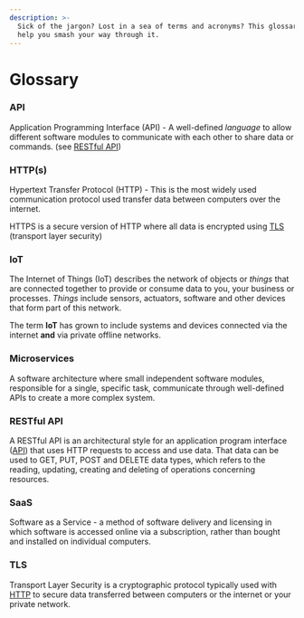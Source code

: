 ```yaml
---
description: >-
  Sick of the jargon? Lost in a sea of terms and acronyms? This glossary will
  help you smash your way through it.
---
```


# Glossary

### API

Application Programming Interface (API) - A well-defined _language_ to allow different software modules to communicate with each other to share data or commands. (see [RESTful API](glossary.md#restful-api))

### HTTP(s)

Hypertext Transfer Protocol (HTTP) - This is the most widely used communication protocol used transfer data between computers over the internet.&#x20;

HTTPS is a secure version of HTTP where all data is encrypted using [TLS](glossary.md#tls) (transport layer security)

### IoT

The Internet of Things (IoT) describes the network of objects or _things_ that are connected together to provide or consume data to you, your business or processes. _Things_ include sensors, actuators, software and other devices that form part of this network.

The term **IoT** has grown to include systems and devices connected via the internet **and** via private offline networks.

### Microservices

A software architecture where small independent software modules, responsible for a single, specific task, communicate through well-defined APIs to create a more complex system.

### RESTful API

A RESTful API is an architectural style for an application program interface ([API](glossary.md#api)) that uses HTTP requests to access and use data. That data can be used to GET, PUT, POST and DELETE data types, which refers to the reading, updating, creating and deleting of operations concerning resources.

### SaaS

Software as a Service - a method of software delivery and licensing in which software is accessed online via a subscription, rather than bought and installed on individual computers.

### TLS

Transport Layer Security is a cryptographic protocol typically used with [HTTP](glossary.md#http-s) to secure data transferred between computers or the internet or your private network.
